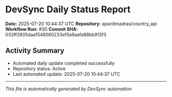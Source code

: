 # DevSync Daily Status Report

**Date:** 2025-07-20 10:44:37 UTC
**Repository:** apariitmadras/country_api
**Workflow Run:** #30
**Commit SHA:** 033ff2605daa1548560233ef5a6aafa88bb913f3

## Activity Summary
- Automated daily update completed successfully
- Repository status: Active
- Last automated update: 2025-07-20 10:44:37 UTC

---
*This file is automatically generated by DevSync automation*
